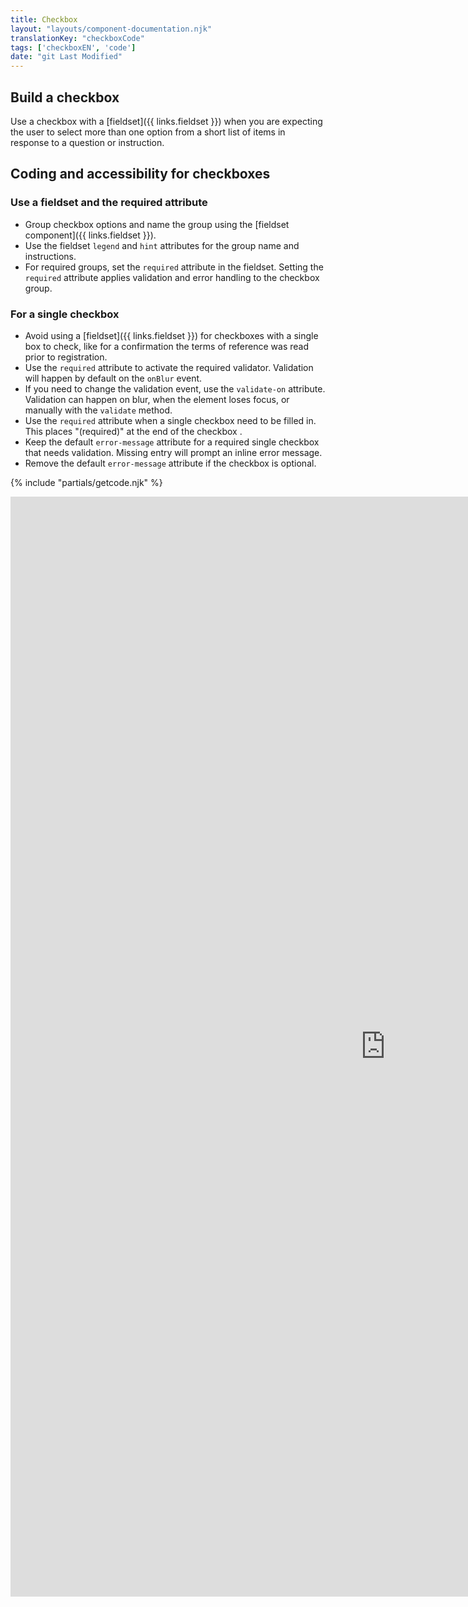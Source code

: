 ```yaml
---
title: Checkbox
layout: "layouts/component-documentation.njk"
translationKey: "checkboxCode"
tags: ['checkboxEN', 'code']
date: "git Last Modified"
---
```


## Build a checkbox

Use a checkbox with a [fieldset]({{ links.fieldset }}) when you are expecting the user to select more than one option from a short list of items in response to a question or instruction.

## Coding and accessibility for checkboxes

### Use a fieldset and the required attribute

- Group checkbox options and name the group using the [fieldset component]({{ links.fieldset }}).
- Use the fieldset `legend` and `hint` attributes for the group name and instructions.
- For required groups, set the `required` attribute in the fieldset. Setting the `required` attribute applies validation and error handling to the checkbox group.

### For a single checkbox

- Avoid using a [fieldset]({{ links.fieldset }}) for checkboxes with a single box to check, like for a confirmation the terms of reference was read prior to registration.
- Use the `required` attribute to activate  the required validator. Validation will happen by default on the `onBlur` event.
- If you need to change the validation event, use the `validate-on` attribute. Validation can happen on blur, when the element loses focus, or manually with the `validate` method.
- Use the `required` attribute when a single checkbox need to be filled in. This places "(required)" at the end of the checkbox .
- Keep the default `error-message` attribute for a required single checkbox that needs validation. Missing entry will prompt an inline error message.
- Remove the default `error-message` attribute if the checkbox is optional.

{% include "partials/getcode.njk" %}

<iframe
  title="Overview of gcds-checkbox properties and events."
  src="https://cds-snc.github.io/gcds-components/iframe.html?viewMode=docs&singleStory=true&id=components-checkbox--events-properties"
  width="1200"
  height="1760"
  style="display: block; margin: 0 auto;"
  frameBorder="0"
  allow="clipboard-write"
></iframe>
